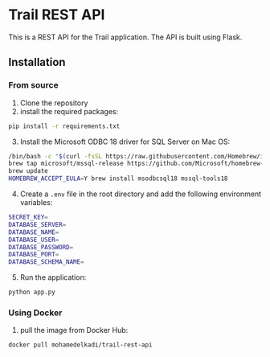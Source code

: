 # Trail REST API

This is a REST API for the Trail application. The API is built using Flask.

## Installation

### From source

1. Clone the repository
2. install the required packages:

```bash
pip install -r requirements.txt
```

3. Install the Microsoft ODBC 18 driver for SQL Server on Mac OS:

```bash
/bin/bash -c "$(curl -fsSL https://raw.githubusercontent.com/Homebrew/install/master/install.sh)"
brew tap microsoft/mssql-release https://github.com/Microsoft/homebrew-mssql-release
brew update
HOMEBREW_ACCEPT_EULA=Y brew install msodbcsql18 mssql-tools18
```

4. Create a `.env` file in the root directory and add the following environment variables:

```bash
SECRET_KEY=
DATABASE_SERVER=
DATABASE_NAME=
DATABASE_USER=
DATABASE_PASSWORD=
DATABASE_PORT=
DATABASE_SCHEMA_NAME=
```

5. Run the application:

```bash
python app.py
```

### Using Docker

1. pull the image from Docker Hub:

```bash
docker pull mohamedelkadi/trail-rest-api
```
